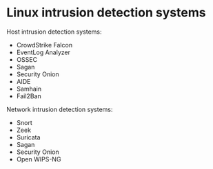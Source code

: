 # Linux intrusion detection systems

Host intrusion detection systems:

* CrowdStrike Falcon
* EventLog Analyzer
* OSSEC
* Sagan
* Security Onion
* AIDE
* Samhain
* Fail2Ban

Network intrusion detection systems:

* Snort
* Zeek
* Suricata
* Sagan
* Security Onion
* Open WIPS-NG
